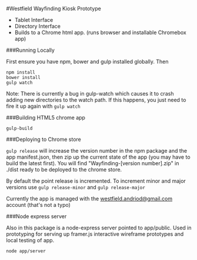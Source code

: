 #Westfield Wayfinding Kiosk Prototype

- Tablet Interface
- Directory Interface
- Builds to a Chrome html app. (runs browser and installable Chromebox app)

###Running Locally

First ensure you have npm, bower and gulp installed globally. Then

  	npm install
  	bower install
  	gulp watch

Note: There is currently a bug in gulp-watch which causes it to crash adding new directories to the watch path. If this happens, you just need to fire it up again with `gulp watch`

###Building HTML5 chrome app

    gulp-build

###Deploying to Chrome store

`gulp release` will increase the version number in the npm package and the app manifest.json, then zip up the current state of the app (you may have to build the latest first). You will find "Wayfinding-[version number].zip" in ./dist ready to be deployed to the chrome store.

By default the point release is incremented. To increment minor and major versions use `gulp release-minor` and `gulp release-major`

Currently the app is managed with the westfield.andriod@gmail.com account (that's not a typo)

###Node express server

Also in this package is a node-express server pointed to app/public. Used in prototyping for serving up framer.js interactive wireframe prototypes and local testing of app.

    node app/server